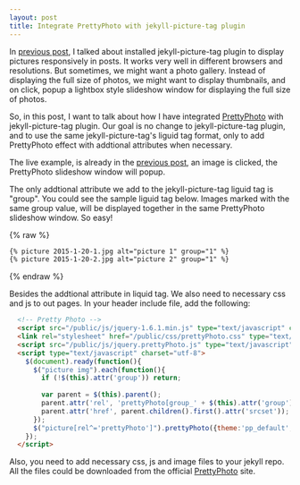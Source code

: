 ```yaml
---
layout: post
title: Integrate PrettyPhoto with jekyll-picture-tag plugin
---
```


In [previous post](/2016/01/20/installed-jekyll-picture-tag/), I talked about installed jekyll-picture-tag plugin to display pictures responsively in posts. It works very well in different browsers and resolutions. But sometimes, we might want a photo gallery. Instead of displaying the full size of photos, we might want to display thumbnails, and on click, popup a lightbox style slideshow window for displaying the full size of photos.

So, in this post, I want to talk about how I have integrated [PrettyPhoto](http://www.no-margin-for-errors.com/projects/prettyphoto-jquery-lightbox-clone/#prettyPhoto) with jekyll-picture-tag plugin. Our goal is no change to jekyll-picture-tag plugin, and to use the same jekyll-picture-tag's liguid tag format, only to add PrettyPhoto effect with addtional attributes when necessary.

The live example, is already in the [previous post](/2016/01/20/installed-jekyll-picture-tag/), an image is clicked, the PrettyPhoto slideshow window will popup.

The only addtional attribute we add to the jekyll-picture-tag liguid tag is "group". You could see the sample liguid tag below. Images marked with the same group value, will be displayed together in the same PrettyPhoto slideshow window. So easy!

{% raw %}
``` txt
{% picture 2015-1-20-1.jpg alt="picture 1" group="1" %}
{% picture 2015-1-20-2.jpg alt="picture 2" group="1" %}
```
{% endraw %}

Besides the addtional attribute in liquid tag. We also need to necessary css and js to out pages. In your header include file, add the following:

``` html
  <!-- Pretty Photo -->
  <script src="/public/js/jquery-1.6.1.min.js" type="text/javascript" charset="utf-8"></script>
  <link rel="stylesheet" href="/public/css/prettyPhoto.css" type="text/css" media="screen" charset="utf-8" />
  <script src="/public/js/jquery.prettyPhoto.js" type="text/javascript" charset="utf-8"></script>  
  <script type="text/javascript" charset="utf-8">
    $(document).ready(function(){
	  $("picture img").each(function(){
	    if (!$(this).attr('group')) return;
		
	    var parent = $(this).parent();
	    parent.attr('rel', 'prettyPhoto[group_' + $(this).attr('group') + ']');
		parent.attr('href', parent.children().first().attr('srcset'));
	  });
      $("picture[rel^='prettyPhoto']").prettyPhoto({theme:'pp_default',slideshow:5000,autoplay_slideshow:false,social_tools:false});
    });
  </script>  
```

Also, you need to add necessary css, js and image files to your jekyll repo. All the files could be downloaded from the official [PrettyPhoto](http://www.no-margin-for-errors.com/projects/prettyphoto-jquery-lightbox-clone/#prettyPhoto) site.

